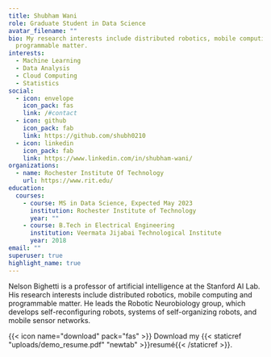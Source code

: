 ```yaml
---
title: Shubham Wani
role: Graduate Student in Data Science
avatar_filename: ""
bio: My research interests include distributed robotics, mobile computing and
  programmable matter.
interests:
  - Machine Learning
  - Data Analysis
  - Cloud Computing
  - Statistics
social:
  - icon: envelope
    icon_pack: fas
    link: /#contact
  - icon: github
    icon_pack: fab
    link: https://github.com/shubh0210
  - icon: linkedin
    icon_pack: fab
    link: https://www.linkedin.com/in/shubham-wani/
organizations:
  - name: Rochester Institute Of Technology
    url: https://www.rit.edu/
education:
  courses:
    - course: MS in Data Science, Expected May 2023
      institution: Rochester Institute of Technology
      year: ""
    - course: B.Tech in Electrical Engineering
      institution: Veermata Jijabai Technological Institute
      year: 2018
email: ""
superuser: true
highlight_name: true
---
```

Nelson Bighetti is a professor of artificial intelligence at the Stanford AI Lab. His research interests include distributed robotics, mobile computing and programmable matter. He leads the Robotic Neurobiology group, which develops self-reconfiguring robots, systems of self-organizing robots, and mobile sensor networks.

{{< icon name="download" pack="fas" >}} Download my {{< staticref "uploads/demo_resume.pdf" "newtab" >}}resumé{{< /staticref >}}.